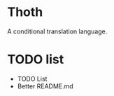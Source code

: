 Thoth
==========

A conditional translation language.

TODO list
=============
* TODO List
* Better README.md
